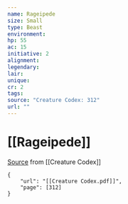 ```yaml
---
name: Rageipede
size: Small
type: Beast
environment: 
hp: 55
ac: 15
initiative: 2
alignment: 
legendary: 
lair: 
unique: 
cr: 2
tags: 
source: "Creature Codex: 312"
url: ""
---
```

# [[Rageipede]]

[Source](zotero://open-pdf/library/items/NTNKJRHG?page=312) from [[Creature Codex]]

```pdf
{
	"url": "[[Creature Codex.pdf]]",
	"page": [312]
}
```


